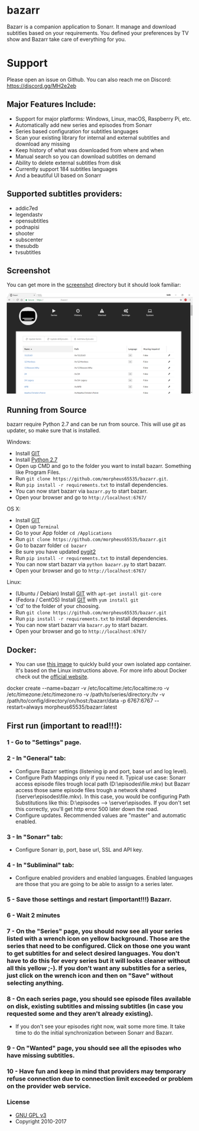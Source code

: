 # bazarr
Bazarr is a companion application to Sonarr. It manage and download subtitles based on your requirements. You defined your preferences by TV show and Bazarr take care of everything for you.

# Support
Please open an issue on Github. You can also reach me on Discord: https://discord.gg/MH2e2eb

## Major Features Include:

* Support for major platforms: Windows, Linux, macOS, Raspberry Pi, etc.
* Automatically add new series and episodes from Sonarr
* Series based configuration for subtitles languages
* Scan your existing library for internal and external subtitles and download any missing
* Keep history of what was downloaded from where and when
* Manual search so you can download subtitles on demand
* Ability to delete external subtitles from disk
* Currently support 184 subtitles languages
* And a beautiful UI based on Sonarr

## Supported subtitles providers:
* addic7ed
* legendastv
* opensubtitles
* podnapisi
* shooter
* subscenter
* thesubdb
* tvsubtitles

## Screenshot

You can get more in the [screenshot](https://github.com/morpheus65535/bazarr/tree/master/screenshot) directory but it should look familiar:

![Series](/screenshot/series.png?raw=true "Series")

## Running from Source

bazarr require Python 2.7 and can be run from source. This will use *git* as updater, so make sure that is installed.

Windows:

* Install [GIT](http://git-scm.com/)
* Install [Python 2.7](http://www.python.org/download/releases/2.7.3/)
* Open up CMD and go to the folder you want to install bazarr. Something like Program Files.
* Run `git clone https://github.com/morpheus65535/bazarr.git`.
* Run `pip install -r requirements.txt` to install dependencies.
* You can now start bazarr via `bazarr.py` to start bazarr.
* Open your browser and go to `http://localhost:6767/`

OS X:

* Install [GIT](http://git-scm.com/)
* Open up `Terminal`
* Go to your App folder `cd /Applications`
* Run `git clone https://github.com/morpheus65535/bazarr.git`
* Go to bazarr folder `cd bazarr`
* Be sure you have updated [pygit2](http://www.pygit2.org/install.html#installing-on-os-x)
* Run `pip install -r requirements.txt` to install dependencies.
* You can now start bazarr via `python bazarr.py` to start bazarr.
* Open your browser and go to `http://localhost:6767/`

Linux:

* (Ubuntu / Debian) Install [GIT](http://git-scm.com/) with `apt-get install git-core`
* (Fedora / CentOS) Install [GIT](http://git-scm.com/) with `yum install git`
* 'cd' to the folder of your choosing.
* Run `git clone https://github.com/morpheus65535/bazarr.git`
* Run `pip install -r requirements.txt` to install dependencies.
* You can now start bazarr via `bazarr.py` to start bazarr.
* Open your browser and go to `http://localhost:6767/`

## Docker:
* You can use [this image](https://hub.docker.com/r/morpheus65535/bazarr) to quickly build your own isolated app container. It's based on the Linux instructions above. For more info about Docker check out the [official website](https://www.docker.com).

docker create --name=bazarr -v /etc/localtime:/etc/localtime:ro -v /etc/timezone:/etc/timezone:ro -v /path/to/series/directory:/tv -v /path/to/config/directory/on/host:/bazarr/data -p 6767:6767 --restart=always morpheus65535/bazarr:latest

## First run (important to read!!!):

### 1 - Go to "Settings" page.
### 2 - In "General" tab:
*	Configure Bazarr settings (listening ip and port, base url and log level).
*	Configure Path Mappings only if you need it. Typical use case: Sonarr access episode files trough local path (D:\episodes\file.mkv) but Bazarr access those same episode files trough a network shared (\\server\episodes\file.mkv). In this case, you would be configuring Path Substitutions like this: D:\episodes --> \\server\episodes. If you don't set this correctly, you'll get http error 500 later down the road.
*	Configure updates. Recommended values are "master" and automatic enabled.
### 3 - In "Sonarr" tab:
*	Configure Sonarr ip, port, base url, SSL and API key.
### 4 - In "Subliminal" tab:
*	Configure enabled providers and enabled languages. Enabled languages are those that you are going to be able to assign to a series later.
### 5 - Save those settings and restart (important!!!) Bazarr.

### 6 - Wait 2 minutes

### 7 - On the "Series" page, you should now see all your series listed with a wrench icon on yellow background. Those are the series that need to be configured. Click on those one you want to get subtitles for and select desired languages. You don't have to do this for every series but it will looks cleaner without all this yellow ;-). If you don't want any substitles for a series, just click on the wrench icon and then on "Save" without selecting anything.

### 8 - On each series page, you should see episode files available on disk, existing subtitles and missing subtitles (in case you requested some and they aren't already existing).
* If you don't see your episodes right now, wait some more time. It take time to do the initial synchronization between Sonarr and Bazarr.

### 9 - On "Wanted" page, you should see all the episodes who have missing subtitles.

### 10 - Have fun and keep in mind that providers may temporary refuse connection due to connection limit exceeded or problem on the provider web service.

### License

* [GNU GPL v3](http://www.gnu.org/licenses/gpl.html)
* Copyright 2010-2017
